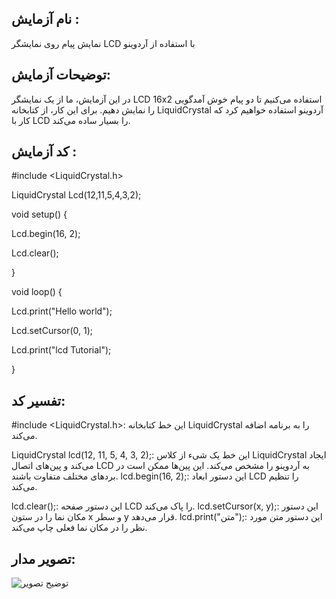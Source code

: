 ## نام آزمایش :
نمایش پیام روی نمایشگر LCD با استفاده از آردوینو


## توضیحات آزمایش:
در این آزمایش، ما از یک نمایشگر LCD 16x2 استفاده می‌کنیم تا دو پیام خوش آمدگویی را نمایش دهیم. برای این کار، از کتابخانه LiquidCrystal آردوینو استفاده خواهیم کرد که کار با LCD را بسیار ساده می‌کند.



## کد آزمایش :


#include <LiquidCrystal.h>

LiquidCrystal Lcd(12,11,5,4,3,2);

void setup() {


Lcd.begin(16, 2);

  Lcd.clear();

}

void loop() {

  
  Lcd.print("Hello world");
  
  Lcd.setCursor(0, 1);
  
  Lcd.print("lcd Tutorial");

}


## تفسیر کد:

#include <LiquidCrystal.h>: این خط کتابخانه LiquidCrystal را به برنامه اضافه می‌کند.

LiquidCrystal lcd(12, 11, 5, 4, 3, 2);: این خط یک شیء از کلاس LiquidCrystal ایجاد می‌کند و پین‌های اتصال LCD به آردوینو را مشخص می‌کند. این پین‌ها ممکن است در بردهای مختلف متفاوت باشند. lcd.begin(16, 2);: این دستور ابعاد LCD را تنظیم می‌کند.

lcd.clear();: این دستور صفحه LCD را پاک می‌کند. lcd.setCursor(x, y);: این دستور مکان نما را در ستون x و سطر y قرار می‌دهد. lcd.print("متن");: این دستور متن مورد نظر را در مکان نما فعلی چاپ می‌کند.



## تصویر مدار:
![توضیح تصویر]()
